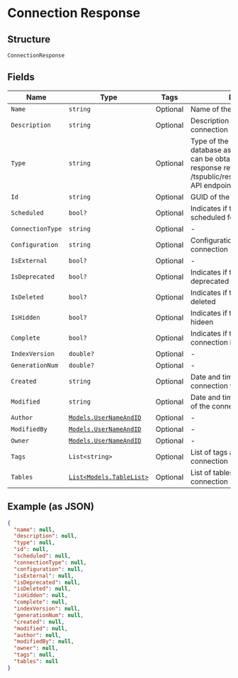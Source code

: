
# Connection Response

## Structure

`ConnectionResponse`

## Fields

| Name | Type | Tags | Description |
|  --- | --- | --- | --- |
| `Name` | `string` | Optional | Name of the connection |
| `Description` | `string` | Optional | Description associated with the connection |
| `Type` | `string` | Optional | Type of the connection. The database associated with this type can be obtained from the response returned by the /tspublic/rest/v2/connection/types API endpoint. |
| `Id` | `string` | Optional | GUID of the connection |
| `Scheduled` | `bool?` | Optional | Indicates if the data sync is scheduled for this connection |
| `ConnectionType` | `string` | Optional | - |
| `Configuration` | `string` | Optional | Configuration properties of the connection |
| `IsExternal` | `bool?` | Optional | - |
| `IsDeprecated` | `bool?` | Optional | Indicates if the connection is deprecated |
| `IsDeleted` | `bool?` | Optional | Indicates if the connection is deleted |
| `IsHidden` | `bool?` | Optional | Indicates if the connection is hideen |
| `Complete` | `bool?` | Optional | Indicates if the all the properties of connection is provided |
| `IndexVersion` | `double?` | Optional | - |
| `GenerationNum` | `double?` | Optional | - |
| `Created` | `string` | Optional | Date and time when the connection was created |
| `Modified` | `string` | Optional | Date and time of last modification of the connection |
| `Author` | [`Models.UserNameAndID`](../../doc/models/user-name-and-id.md) | Optional | - |
| `ModifiedBy` | [`Models.UserNameAndID`](../../doc/models/user-name-and-id.md) | Optional | - |
| `Owner` | [`Models.UserNameAndID`](../../doc/models/user-name-and-id.md) | Optional | - |
| `Tags` | `List<string>` | Optional | List of tags assigned to the connection |
| `Tables` | [`List<Models.TableList>`](../../doc/models/table-list.md) | Optional | List of tables linked to this connection |

## Example (as JSON)

```json
{
  "name": null,
  "description": null,
  "type": null,
  "id": null,
  "scheduled": null,
  "connectionType": null,
  "configuration": null,
  "isExternal": null,
  "isDeprecated": null,
  "isDeleted": null,
  "isHidden": null,
  "complete": null,
  "indexVersion": null,
  "generationNum": null,
  "created": null,
  "modified": null,
  "author": null,
  "modifiedBy": null,
  "owner": null,
  "tags": null,
  "tables": null
}
```


